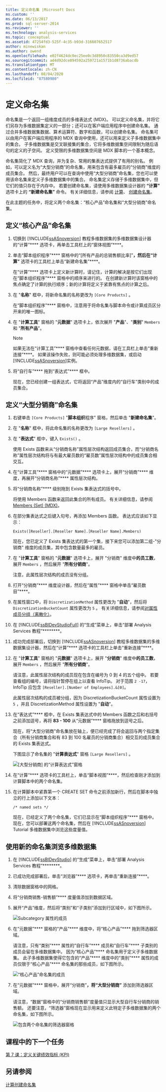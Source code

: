 ```yaml
---
title: 定义命名集 |Microsoft Docs
ms.custom: ''
ms.date: 06/13/2017
ms.prod: sql-server-2014
ms.reviewer: ''
ms.technology: analysis-services
ms.topic: conceptual
ms.assetid: 47254fd3-525f-4c35-b93d-316607652517
author: minewiskan
ms.author: owend
ms.openlocfilehash: e02f4624dc0ec25ee0c3d8950c83550ca3d9ed57
ms.sourcegitcommit: ad4d92dce894592a259721a1571b1d8736abacdb
ms.translationtype: MT
ms.contentlocale: zh-CN
ms.lasthandoff: 08/04/2020
ms.locfileid: "87580980"
---
```

# <a name="defining-named-sets"></a>定义命名集
  命名集是一个返回一组维度成员的多维表达式 (MDX)。 可以定义命名集，并将它们另存为多维数据集定义的一部分；还可以在客户端应用程序中创建命名集。 通过合并多维数据集数据、算术运算符、数字和函数，可以创建命名集。 命名集可以由用户在客户端应用程序的 MDX 查询中使用，还可以用来定义子多维数据集中的集合。 子多维数据集是交叉联接集的集合，它将多维数据集空间限制为随后语句的定义的子空间。 定义受限的多维数据集空间是 MDX 脚本的一个基本概念。

 命名集简化了 MDX 查询，并为复杂、常用的集表达式提供了有用的别名。 例如，可以定义名为“大型分销商”的命名集，用来包含有最多雇员的“分销商”维度的成员集合。 然后，最终用户可以在查询中使用“大型分销商”命名集，您也可以使用该命名集来定义子多维数据集中的集合。 命名集定义存储于多维数据集中，但它们的值只存在于内存中。 若要创建命名集，请使用多维数据集设计器的 **“计算”** 选项卡上的 **“新建命名集”** 命令。 有关详细信息，请参阅 [计算](multidimensional-models-olap-logical-cube-objects/calculations.md)、 [创建命名集](multidimensional-models/create-named-sets.md)。

 在此主题的任务中，将定义两个命名集：“核心产品”命名集和“大型分销商”命名集。

## <a name="defining-a-core-products-named-set"></a>定义“核心产品”命名集

1.  切换到 [!INCLUDE[ssASnoversion](../includes/ssasnoversion-md.md)] 教程多维数据集的多维数据集设计器的“计算”**** 选项卡，再单击工具栏上的“窗体视图”****。

2.  单击“脚本组织程序”**** 窗格中的“[所有产品的总销售额比率]”****，然后在“计算”**** 选项卡的工具栏上单击“新建命名集”****。

     在“计算”**** 选项卡上定义新计算时，请记住，计算的解决是按它们出现在“脚本组织程序”**** 窗格中的顺序来进行的。 在创建新计算时该窗格中的焦点确定了计算的执行顺序；新的计算将定义于紧靠有焦点的计算之后。

3.  在 "**名称**" 框中，将新命名集的名称更改为 `[Core Products]` 。

     在“脚本组织程序”**** 窗格中，注意用于将命名集与脚本命令或计算成员区分开来的唯一图标。

4.  在 "**计算工具**" 窗格的 "**元数据**" 选项卡上，依次展开 "**产品**"、"**类别**" `Members` 和 "**所有产品**"。

    > [!NOTE]
    >  如果无法在“计算工具”**** 窗格中查看任何元数据，请在工具栏上单击“重新连接”****。 如果该操作失败，则可能必须处理多维数据集，或启动 [!INCLUDE[ssASnoversion](../includes/ssasnoversion-md.md)]实例。

5.  将“自行车”**** 拖到“表达式”**** 框中。

     现在，您已经创建一组表达式，它将返回“产品”维度内的“自行车”类别中的成员集合。

## <a name="defining-a-large-resellers-named-set"></a>定义“大型分销商”命名集

1.  右键单击 `[Core Products]` "**脚本组织**程序" 窗格，然后单击 "**新建命名集**"。

2.  在 "**名称**" 框中，将此命名集的名称更改为 `[Large Resellers]` 。

3.  在 "**表达式**" 框中，键入 `Exists()` 。

     使用 Exists 函数来从“分销商名称”属性层次结构返回成员集合，而“分销商名称”属性层次结构将与有最大雇员数的“雇员数”属性层次结构中的成员集合相交互。

4.  在“计算工具”**** 窗格中的“元数据”**** 选项卡上，展开“分销商”**** 维度，再展开“分销商名称”**** 属性层次结构。

5.  将“分销商名称”**** 级别拖到 Exists 集表达式的括号中。

     将使用 Members 函数来返回此集合的所有成员。 有关详细信息，请参阅 [Members (Set) (MDX)](/sql/mdx/members-set-mdx)。

6.  在部分集表达式之后键入句号，再添加 Members 函数。 表达式应该如下显示：

    ```
    Exists([Reseller].[Reseller Name].[Reseller Name].Members)
    ```

     现在，您已定义了 Exists 集表达式的第一个集，接下来您可以添加第二组-"分销商" 维度的成员集，其中包含数量最多的雇员。

7.  在 "**计算工具**" 窗格的 "**元数据**" 选项卡上，展开 "分销商" 维度中**的员工数**，展开 `Members` ，然后展开 "**所有分销商**"。

     注意，此属性层次结构的成员没有分组。

8.  打开“分销商”**** 维度设计器，然后在“属性”**** 窗格中单击“雇员数目”****。

9. 在属性窗口中，将 `DiscretizationMethod` 属性更改为 "**自动**"，然后将 `DiscretizationBucketCount` 属性更改为 `5` 。 有关详细信息，请参阅[对属性成员分组（离散化）](multidimensional-models/attribute-properties-group-attribute-members.md)。

10. 在 [!INCLUDE[ssBIDevStudioFull](../includes/ssbidevstudiofull-md.md)] 的“生成”菜单上，单击“部署 Analysis Services 教程”********。

11. 成功完成部署后，切换到 [!INCLUDE[ssASnoversion](../includes/ssasnoversion-md.md)] 教程多维数据集的多维数据集设计器，然后在“计算”**** 选项卡的工具栏上单击“重新连接”****。

12. 在 "**计算工具**" 窗格的 "**元数据**" 选项卡上，展开 "**分销商**" 维度中**的员工数**，展开 `Members` ，然后展开 "**所有分销商**"。

     请注意，此属性层次结构的成员现在包含在编号为 0 到 4 的五个组中。 若要查看组的编号，请将指针暂停在组上以查看 InfoTip。 对于范围 `2 -17`，InfoTip 应包含 `[Reseller].[Number of Employees].&[0]`。

     此属性层次结构的成员被分组，因为 DiscretizationBucketCount 属性设置为 `5` ，并且 DiscretizationMethod 属性设置为 "**自动**"。

13. 在“表达式”**** 框中，在 Exists 集表达式中的 Members 函数之后和右括号之前添加逗号，再将 **83 - 100** 从“元数据”**** 窗格拖放到逗号之后。

     现在，将“大型分销商”命名集放在轴上，便已经完成了将会返回与两个指定集合（所有分销商集合和有 83 到 100 名雇员的分销商集合）相交互的成员集合的 Exists 集表达式。

     下图显示了命名集的 "**计算表达式**" 窗格 `[Large Resellers]` 。

     ![[大型分销商] 的“计算表达式”窗格](../../2014/tutorials/media/l6-named-set-02.gif "[大型分销商] 的“计算表达式”窗格")

14. 在“计算”**** 选项卡的工具栏上，单击“脚本视图”****，然后检查刚才添加到计算脚本中的两个命名集。

15. 在计算脚本中紧靠第一个 CREATE SET 命令之前添加新行，然后在脚本中独立的行上添加以下文本：

    ```
    /* named sets */
    ```

     现在，已经定义了两个命名集，它们已显示在“脚本组织程序”**** 窗格中。 现在，您可以部署这两个命名集，然后在 [!INCLUDE[ssASnoversion](../includes/ssasnoversion-md.md)] Tutorial 多维数据集中浏览这些度量值。

## <a name="browsing-the-cube-by-using-the-new-named-sets"></a>使用新的命名集浏览多维数据集

1.  在 [!INCLUDE[ssBIDevStudio](../includes/ssbidevstudio-md.md)] 的“生成”菜单上，单击“部署 Analysis Services 教程”********。

2.  已成功完成部署后，单击“浏览器”**** 选项卡，再单击“重新连接”****。

3.  清除数据窗格中的网格。

4.  将“分销商销售-销售额”**** 度量值添加到数据区域。

5.  展开“产品”维度，然后将“类别”和“子类别”添加到行区域中，如下图所示。

     ![Subcategory 属性的成员](../../2014/tutorials/media/l6-named-set-03.gif "Subcategory 属性的成员")

6.  在“元数据”**** 窗格的“产品”**** 维度中，将“核心产品”**** 拖到筛选器区域。

     请注意，只有“类别”**** 属性的“自行车”**** 成员和“自行车”**** 子类别的成员会留在多维数据集中。 因为“核心产品”**** 命名集用于定义子多维数据集。 此子多维数据集使得它包含的“产品”**** 维度中的“类别”**** 属性的成员仅限于“核心产品”**** 命名集的那些成员，如下图所示。

     ![“核心产品”命名集的成员](../../2014/tutorials/media/l6-named-set-04.gif "“核心产品”命名集的成员")

7.  在“元数据”**** 窗格中，展开“分销商”****，将“大型分销商”**** 添加到筛选器区域。

     请注意，“数据”窗格中的“分销商销售额”度量值只显示大型自行车分销商的销售额。 还要注意，“筛选器”窗格现在显示用来定义此特定子多维数据集的两个命名集，如下图所示。

     ![包含两个命名集的筛选器窗格](../../2014/tutorials/media/l6-named-set-05.gif "包含两个命名集的筛选器窗格")

## <a name="next-task-in-lesson"></a>课程中的下一个任务
 [第 7 课：定义关键绩效指标 (KPI)](lesson-7-defining-key-performance-indicators-kpis.md)

## <a name="see-also"></a>另请参阅
 [计算](multidimensional-models-olap-logical-cube-objects/calculations.md)[创建命名集](multidimensional-models/create-named-sets.md)



